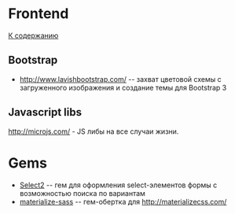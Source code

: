 # Frontend

[К содержанию](/readme.md)

## Bootstrap

 - http://www.lavishbootstrap.com/ -- захват цветовой схемы с загруженного изображения и создание темы для Bootstrap 3

## Javascript libs

 http://microjs.com/ - JS либы на все случаи жизни.

# Gems

 - [Select2](https://github.com/argerim/select2-rails) -- гем для оформления select-элементов формы с возможностью поиска по вариантам
 - [materialize-sass](https://github.com/mkhairi/materialize-sass) -- гем-обертка для http://materializecss.com/

